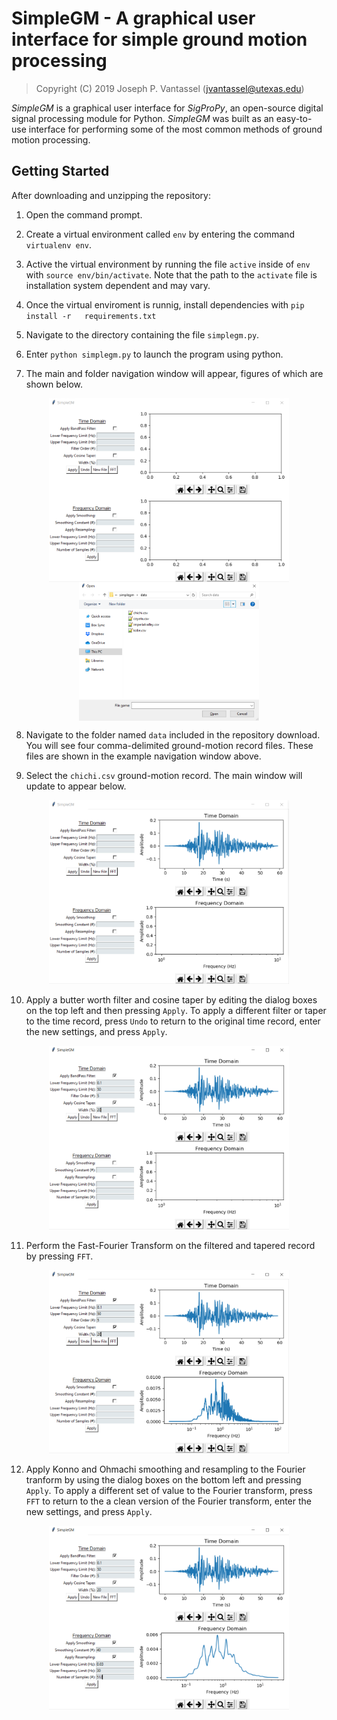 # SimpleGM - A graphical user interface for simple ground motion processing

> Copyright (C) 2019 Joseph P. Vantassel (jvantassel@utexas.edu)

_SimpleGM_ is a graphical user interface for _SigProPy_, an open-source digital
signal processing module for Python. _SimpleGM_ was built as an easy-to-use
interface for performing some of the most common methods of ground motion
processing.

## Getting Started

After downloading and unzipping the repository:

1. Open the command prompt.

2. Create a virtual environment called `env` by entering the command `virtualenv env`.

3. Active the virtual environment by running the file `active` inside of `env`
  with `source env/bin/activate`. Note that the path to the `activate` file is
  installation system dependent and may vary.

4. Once the virtual enviroment is runnig, install dependencies with 
  `pip install -r   requirements.txt`

5. Navigate to the directory containing the file `simplegm.py`.

6. Enter `python simplegm.py` to launch the program using python.

7. The main and folder navigation window will appear, figures of which are shown
 below.

<div style="text-align:center">
  <img style="vertical-align: top" src="./figs/main.png" alt="Main Interface" width="384">
  <img style="vertical-align: top" src="./figs/dialog.png" alt="Folder Navigation" width="288">
</div>

8. Navigate to the folder named `data` included in the repository download. You
  will see four comma-delimited ground-motion record files. These files are 
  shown in the example navigation window above.

9. Select the `chichi.csv` ground-motion record. The main window will update to
  appear below.

<div style="text-align:center">
  <img src="./figs/chichi_time.png" alt="ChiChi Time" width="384">
</div>

10. Apply a butter worth filter and cosine taper by editing the dialog boxes on
  the top left and then pressing `Apply`. To apply a different filter or taper
  to the time record, press `Undo` to return to the original time record,
  enter the new settings, and press `Apply`.

<div style="text-align:center">
  <img src="./figs/chichi_time_edited.png" alt="ChiChi Time Edited" width="384">
</div>

11. Perform the Fast-Fourier Transform on the filtered and tapered record by
  pressing `FFT`.

<div style="text-align:center">
  <img src="./figs/chichi_freq.png" alt="ChiChi Frequency" width="384">
</div>

12. Apply Konno and Ohmachi smoothing and resampling to the Fourier tranform by
  using the dialog boxes on the bottom left and pressing `Apply`. To apply a
  different set of value to the Fourier transform, press `FFT` to
  return to the a clean version of the Fourier transform, enter the new
  settings, and press `Apply`.

<div style="text-align:center">
  <img src="./figs/chichi_freq_edited.png" alt="ChiChi Frequency Edited" width="384">
</div>

